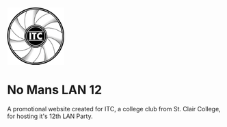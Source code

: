 ![ITC Logo](/images/itcLogoCut.png)
# No Mans LAN 12
A promotional website created for ITC, a college club from St. Clair College, for hosting it's 12th LAN Party.
